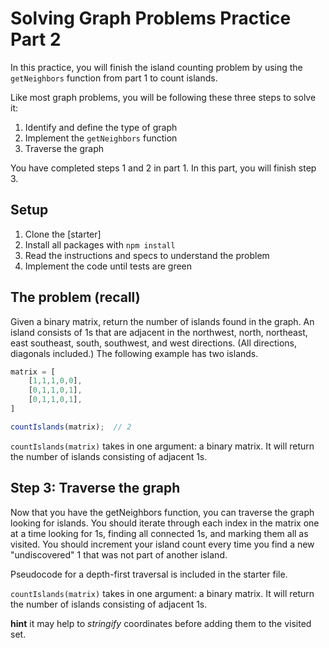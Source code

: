 # Solving Graph Problems Practice Part 2

In this practice, you will finish the island counting problem by using the
`getNeighbors` function from part 1 to count islands.

Like most graph problems, you will be following these three steps to solve it:

1. Identify and define the type of graph
2. Implement the `getNeighbors` function
3. Traverse the graph

You have completed steps 1 and 2 in part 1. In this part, you will finish step 3.

## Setup

1. Clone the [starter]
2. Install all packages with `npm install`
3. Read the instructions and specs to understand the problem
4. Implement the code until tests are green

## The problem (recall)

Given a binary matrix, return the number of islands found in the graph. An 
island consists of 1s that are adjacent in the northwest, north, northeast, east
southeast, south, southwest, and west directions. (All directions, diagonals 
included.) The following example has two islands.

```js
matrix = [
    [1,1,1,0,0],
    [0,1,1,0,1],
    [0,1,1,0,1],
]

countIslands(matrix);  // 2
```

`countIslands(matrix)` takes in one argument: a binary matrix. It will return 
the number of islands consisting of adjacent 1s.

## Step 3: Traverse the graph

Now that you have the getNeighbors function, you can traverse the graph looking
for islands. You should iterate through each index in the matrix one at a time
looking for 1s, finding all connected 1s, and marking them all as visited. You
should increment your island count every time you find a new "undiscovered" 1
that was not part of another island.

Pseudocode for a depth-first traversal is included in the starter file.

`countIslands(matrix)` takes in one argument: a binary matrix. It will return 
the number of islands consisting of adjacent 1s.

**hint** it may help to _stringify_ coordinates before adding them to the
visited set.